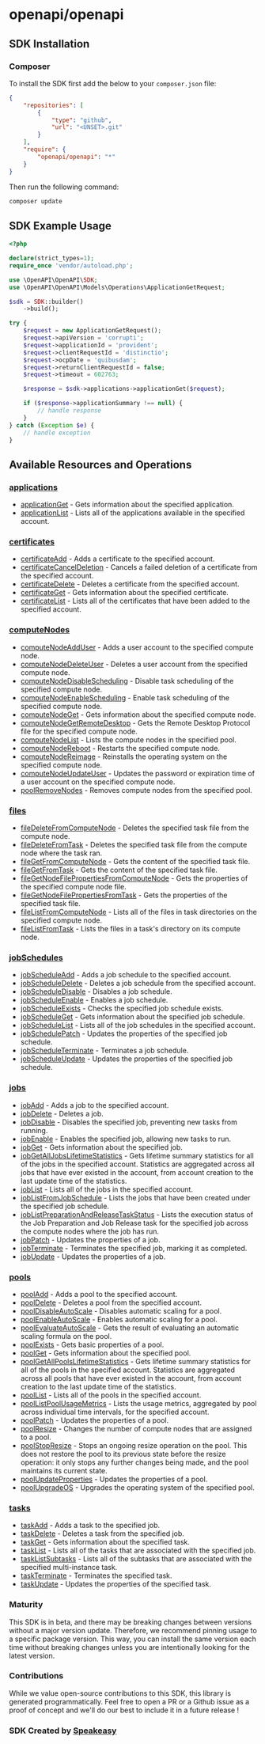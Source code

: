 # openapi/openapi

<!-- Start SDK Installation -->
## SDK Installation

### Composer

To install the SDK first add the below to your `composer.json` file:

```json
{
    "repositories": [
        {
            "type": "github",
            "url": "<UNSET>.git"
        }
    ],
    "require": {
        "openapi/openapi": "*"
    }
}
```

Then run the following command:

```bash
composer update
```
<!-- End SDK Installation -->

## SDK Example Usage
<!-- Start SDK Example Usage -->
```php
<?php

declare(strict_types=1);
require_once 'vendor/autoload.php';

use \OpenAPI\OpenAPI\SDK;
use \OpenAPI\OpenAPI\Models\Operations\ApplicationGetRequest;

$sdk = SDK::builder()
    ->build();

try {
    $request = new ApplicationGetRequest();
    $request->apiVersion = 'corrupti';
    $request->applicationId = 'provident';
    $request->clientRequestId = 'distinctio';
    $request->ocpDate = 'quibusdam';
    $request->returnClientRequestId = false;
    $request->timeout = 602763;

    $response = $sdk->applications->applicationGet($request);

    if ($response->applicationSummary !== null) {
        // handle response
    }
} catch (Exception $e) {
    // handle exception
}
```
<!-- End SDK Example Usage -->

<!-- Start SDK Available Operations -->
## Available Resources and Operations


### [applications](docs/applications/README.md)

* [applicationGet](docs/applications/README.md#applicationget) - Gets information about the specified application.
* [applicationList](docs/applications/README.md#applicationlist) - Lists all of the applications available in the specified account.

### [certificates](docs/certificates/README.md)

* [certificateAdd](docs/certificates/README.md#certificateadd) - Adds a certificate to the specified account.
* [certificateCancelDeletion](docs/certificates/README.md#certificatecanceldeletion) - Cancels a failed deletion of a certificate from the specified account.
* [certificateDelete](docs/certificates/README.md#certificatedelete) - Deletes a certificate from the specified account.
* [certificateGet](docs/certificates/README.md#certificateget) - Gets information about the specified certificate.
* [certificateList](docs/certificates/README.md#certificatelist) - Lists all of the certificates that have been added to the specified account.

### [computeNodes](docs/computenodes/README.md)

* [computeNodeAddUser](docs/computenodes/README.md#computenodeadduser) - Adds a user account to the specified compute node.
* [computeNodeDeleteUser](docs/computenodes/README.md#computenodedeleteuser) - Deletes a user account from the specified compute node.
* [computeNodeDisableScheduling](docs/computenodes/README.md#computenodedisablescheduling) - Disable task scheduling of the specified compute node.
* [computeNodeEnableScheduling](docs/computenodes/README.md#computenodeenablescheduling) - Enable task scheduling of the specified compute node.
* [computeNodeGet](docs/computenodes/README.md#computenodeget) - Gets information about the specified compute node.
* [computeNodeGetRemoteDesktop](docs/computenodes/README.md#computenodegetremotedesktop) - Gets the Remote Desktop Protocol file for the specified compute node.
* [computeNodeList](docs/computenodes/README.md#computenodelist) - Lists the compute nodes in the specified pool.
* [computeNodeReboot](docs/computenodes/README.md#computenodereboot) - Restarts the specified compute node.
* [computeNodeReimage](docs/computenodes/README.md#computenodereimage) - Reinstalls the operating system on the specified compute node.
* [computeNodeUpdateUser](docs/computenodes/README.md#computenodeupdateuser) - Updates the password or expiration time of a user account on the specified compute node.
* [poolRemoveNodes](docs/computenodes/README.md#poolremovenodes) - Removes compute nodes from the specified pool.

### [files](docs/files/README.md)

* [fileDeleteFromComputeNode](docs/files/README.md#filedeletefromcomputenode) - Deletes the specified task file from the compute node.
* [fileDeleteFromTask](docs/files/README.md#filedeletefromtask) - Deletes the specified task file from the compute node where the task ran.
* [fileGetFromComputeNode](docs/files/README.md#filegetfromcomputenode) - Gets the content of the specified task file.
* [fileGetFromTask](docs/files/README.md#filegetfromtask) - Gets the content of the specified task file.
* [fileGetNodeFilePropertiesFromComputeNode](docs/files/README.md#filegetnodefilepropertiesfromcomputenode) - Gets the properties of the specified compute node file.
* [fileGetNodeFilePropertiesFromTask](docs/files/README.md#filegetnodefilepropertiesfromtask) - Gets the properties of the specified task file.
* [fileListFromComputeNode](docs/files/README.md#filelistfromcomputenode) - Lists all of the files in task directories on the specified compute node.
* [fileListFromTask](docs/files/README.md#filelistfromtask) - Lists the files in a task's directory on its compute node.

### [jobSchedules](docs/jobschedules/README.md)

* [jobScheduleAdd](docs/jobschedules/README.md#jobscheduleadd) - Adds a job schedule to the specified account.
* [jobScheduleDelete](docs/jobschedules/README.md#jobscheduledelete) - Deletes a job schedule from the specified account.
* [jobScheduleDisable](docs/jobschedules/README.md#jobscheduledisable) - Disables a job schedule.
* [jobScheduleEnable](docs/jobschedules/README.md#jobscheduleenable) - Enables a job schedule.
* [jobScheduleExists](docs/jobschedules/README.md#jobscheduleexists) - Checks the specified job schedule exists.
* [jobScheduleGet](docs/jobschedules/README.md#jobscheduleget) - Gets information about the specified job schedule.
* [jobScheduleList](docs/jobschedules/README.md#jobschedulelist) - Lists all of the job schedules in the specified account.
* [jobSchedulePatch](docs/jobschedules/README.md#jobschedulepatch) - Updates the properties of the specified job schedule.
* [jobScheduleTerminate](docs/jobschedules/README.md#jobscheduleterminate) - Terminates a job schedule.
* [jobScheduleUpdate](docs/jobschedules/README.md#jobscheduleupdate) - Updates the properties of the specified job schedule.

### [jobs](docs/jobs/README.md)

* [jobAdd](docs/jobs/README.md#jobadd) - Adds a job to the specified account.
* [jobDelete](docs/jobs/README.md#jobdelete) - Deletes a job.
* [jobDisable](docs/jobs/README.md#jobdisable) - Disables the specified job, preventing new tasks from running.
* [jobEnable](docs/jobs/README.md#jobenable) - Enables the specified job, allowing new tasks to run.
* [jobGet](docs/jobs/README.md#jobget) - Gets information about the specified job.
* [jobGetAllJobsLifetimeStatistics](docs/jobs/README.md#jobgetalljobslifetimestatistics) - Gets lifetime summary statistics for all of the jobs in the specified account. Statistics are aggregated across all jobs that have ever existed in the account, from account creation to the last update time of the statistics.
* [jobList](docs/jobs/README.md#joblist) - Lists all of the jobs in the specified account.
* [jobListFromJobSchedule](docs/jobs/README.md#joblistfromjobschedule) - Lists the jobs that have been created under the specified job schedule.
* [jobListPreparationAndReleaseTaskStatus](docs/jobs/README.md#joblistpreparationandreleasetaskstatus) - Lists the execution status of the Job Preparation and Job Release task for the specified job across the compute nodes where the job has run.
* [jobPatch](docs/jobs/README.md#jobpatch) - Updates the properties of a job.
* [jobTerminate](docs/jobs/README.md#jobterminate) - Terminates the specified job, marking it as completed.
* [jobUpdate](docs/jobs/README.md#jobupdate) - Updates the properties of a job.

### [pools](docs/pools/README.md)

* [poolAdd](docs/pools/README.md#pooladd) - Adds a pool to the specified account.
* [poolDelete](docs/pools/README.md#pooldelete) - Deletes a pool from the specified account.
* [poolDisableAutoScale](docs/pools/README.md#pooldisableautoscale) - Disables automatic scaling for a pool.
* [poolEnableAutoScale](docs/pools/README.md#poolenableautoscale) - Enables automatic scaling for a pool.
* [poolEvaluateAutoScale](docs/pools/README.md#poolevaluateautoscale) - Gets the result of evaluating an automatic scaling formula on the pool.
* [poolExists](docs/pools/README.md#poolexists) - Gets basic properties of a pool.
* [poolGet](docs/pools/README.md#poolget) - Gets information about the specified pool.
* [poolGetAllPoolsLifetimeStatistics](docs/pools/README.md#poolgetallpoolslifetimestatistics) - Gets lifetime summary statistics for all of the pools in the specified account. Statistics are aggregated across all pools that have ever existed in the account, from account creation to the last update time of the statistics.
* [poolList](docs/pools/README.md#poollist) - Lists all of the pools in the specified account.
* [poolListPoolUsageMetrics](docs/pools/README.md#poollistpoolusagemetrics) - Lists the usage metrics, aggregated by pool across individual time intervals, for the specified account.
* [poolPatch](docs/pools/README.md#poolpatch) - Updates the properties of a pool.
* [poolResize](docs/pools/README.md#poolresize) - Changes the number of compute nodes that are assigned to a pool.
* [poolStopResize](docs/pools/README.md#poolstopresize) - Stops an ongoing resize operation on the pool. This does not restore the pool to its previous state before the resize operation: it only stops any further changes being made, and the pool maintains its current state.
* [poolUpdateProperties](docs/pools/README.md#poolupdateproperties) - Updates the properties of a pool.
* [poolUpgradeOS](docs/pools/README.md#poolupgradeos) - Upgrades the operating system of the specified pool.

### [tasks](docs/tasks/README.md)

* [taskAdd](docs/tasks/README.md#taskadd) - Adds a task to the specified job.
* [taskDelete](docs/tasks/README.md#taskdelete) - Deletes a task from the specified job.
* [taskGet](docs/tasks/README.md#taskget) - Gets information about the specified task.
* [taskList](docs/tasks/README.md#tasklist) - Lists all of the tasks that are associated with the specified job.
* [taskListSubtasks](docs/tasks/README.md#tasklistsubtasks) - Lists all of the subtasks that are associated with the specified multi-instance task.
* [taskTerminate](docs/tasks/README.md#taskterminate) - Terminates the specified task.
* [taskUpdate](docs/tasks/README.md#taskupdate) - Updates the properties of the specified task.
<!-- End SDK Available Operations -->

### Maturity

This SDK is in beta, and there may be breaking changes between versions without a major version update. Therefore, we recommend pinning usage
to a specific package version. This way, you can install the same version each time without breaking changes unless you are intentionally
looking for the latest version.

### Contributions

While we value open-source contributions to this SDK, this library is generated programmatically.
Feel free to open a PR or a Github issue as a proof of concept and we'll do our best to include it in a future release !

### SDK Created by [Speakeasy](https://docs.speakeasyapi.dev/docs/using-speakeasy/client-sdks)
